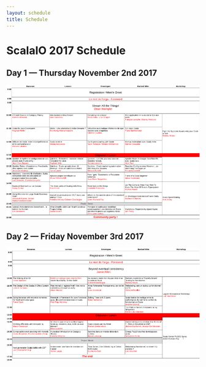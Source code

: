 ```yaml
---
layout: schedule
title: Schedule
---
```


# ScalaIO 2017 Schedule

## Day 1 — Thursday November 2nd 2017

<a href="assets/images/schedule/thursday_nov_2.pdf"><img src="assets/images/schedule/thursday_nov_2.svg"></a>

## Day 2 — Friday November 3rd 2017

<a href="assets/images/schedule/friday_nov_3.pdf"><img src="assets/images/schedule/friday_nov_3.svg"></a>